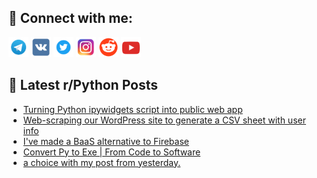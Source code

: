 ## 🔎 Connect with me:
[<img src="https://github.com/bullbesh/bullbesh/blob/main/images/Telegram.png" width="32" height="32" />](https://t.me/bullbesh)
[<img src="https://github.com/bullbesh/bullbesh/blob/main/images/VK.png" width="32" height="32" />](https://vk.com/bullbesh)
[<img src="https://github.com/bullbesh/bullbesh/blob/main/images/Twitter.png" width="32" height="32" />](https://twitter.com/bullbesh1)
[<img src="https://github.com/bullbesh/bullbesh/blob/main/images/Instagram.png" width="32" height="32" />](https://www.instagram.com/bullbesh)
[<img src="https://github.com/bullbesh/bullbesh/blob/main/images/Reddit.png" width="32" height="32" />](https://www.reddit.com/user/bullbesh)
[<img src="https://github.com/bullbesh/bullbesh/blob/main/images/YouTube.png" width="32" height="32" />](https://www.youtube.com/channel/UCtfjRs6uzgq5mfm8S06WTcg)

## 📕 Latest r/Python Posts
<!-- BLOG-POST-LIST:START -->
- [Turning Python ipywidgets script into public web app](https://www.reddit.com/r/Python/comments/15geitl/turning_python_ipywidgets_script_into_public_web/)
- [Web-scraping our WordPress site to generate a CSV sheet with user info](https://www.reddit.com/r/Python/comments/15gedcq/webscraping_our_wordpress_site_to_generate_a_csv/)
- [I&#39;ve made a BaaS alternative to Firebase](https://www.reddit.com/r/Python/comments/15gd8e1/ive_made_a_baas_alternative_to_firebase/)
- [Convert Py to Exe | From Code to Software](https://www.reddit.com/r/Python/comments/15gd2a6/convert_py_to_exe_from_code_to_software/)
- [a choice with my post from yesterday.](https://www.reddit.com/r/Python/comments/15g9j8r/a_choice_with_my_post_from_yesterday/)
<!-- BLOG-POST-LIST:END -->

